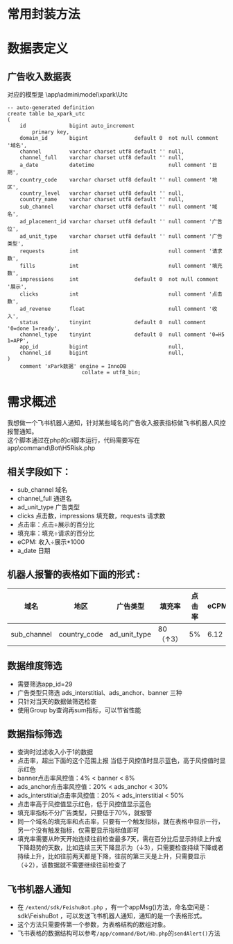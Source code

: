 # 常用封装方法

# 数据表定义

## 广告收入数据表
对应的模型是 \app\admin\model\xpark\Utc
```
-- auto-generated definition
create table ba_xpark_utc
(
    id              bigint auto_increment
        primary key,
    domain_id       bigint               default 0  not null comment '域名',
    channel         varchar charset utf8 default '' null,
    channel_full    varchar charset utf8 default '' null,
    a_date          datetime                        null comment '日期',
    country_code    varchar charset utf8 default '' null comment '地区',
    country_level   varchar charset utf8 default '' null,
    country_name    varchar charset utf8 default '' null,
    sub_channel     varchar charset utf8 default '' null comment '域名',
    ad_placement_id varchar charset utf8 default '' null comment '广告位',
    ad_unit_type    varchar charset utf8 default '' null comment '广告类型',
    requests        int                             null comment '请求数',
    fills           int                             null comment '填充数',
    impressions     int                  default 0  not null comment '展示',
    clicks          int                             null comment '点击数',
    ad_revenue      float                           null comment '收入',
    status          tinyint              default 0  null comment '0=done 1=ready',
    channel_type    tinyint              default 0  null comment '0=H5 1=APP',
    app_id          bigint                          null,
    channel_id      bigint                          null,
)
    comment 'xPark数据' engine = InnoDB
                        collate = utf8_bin;

```

# 需求概述
我想做一个飞书机器人通知，针对某些域名的广告收入报表指标做飞书机器人风控报警通知。  
这个脚本通过在php的cli脚本运行，代码需要写在 app\command\Bot\H5Risk.php  

## 相关字段如下：  
- sub_channel 域名
- channel_full 通道名
- ad_unit_type 广告类型
- clicks 点击数，impressions 填充数，requests 请求数
- 点击率：点击÷展示的百分比
- 填充率：填充÷请求的百分比
- eCPM: 收入÷展示*1000
- a_date 日期

## 机器人报警的表格如下面的形式 :

| 域名 | 地区 | 广告类型 | 填充率 | 点击率 | eCPM |
| -- | -- | -- | -- | -- | -- |
| sub_channel | country_code | ad_unit_type | 80（↑3） | 5% | 6.12  |

## 数据维度筛选
- 需要筛选app_id=29
- 广告类型只筛选 ads_interstitial、ads_anchor、banner 三种  
- 只针对当天的数据做筛选检查
- 使用Group by查询再sum指标，可以节省性能

## 数据指标筛选
- 查询时过滤收入小于1的数据
- 点击率，超出下面的这个范围上报 当低于风控值时显示蓝色，高于风控值时显示红色
- banner点击率风控值：4% < banner < 8%
- ads_anchor点击率风控值：20% < ads_anchor < 30%
- ads_interstitial点击率风控值：20% < ads_interstitial < 50%
- 点击率高于风控值显示红色，低于风控值显示蓝色
- 填充率指标不分广告类型，只要低于70%，就报警  
- 同一个域名的填充率和点击率，只要有一个触发指标，就在表格中显示一行，另一个没有触发指标，仅需要显示指标值即可
- 填充率需要从昨天开始连续往前检查最多7天，需在百分比后显示持续上升或下降趋势的天数，比如连续三天下降显示为（↓3），只需要检查持续下降或者持续上升，比如往前两天都是下降，往前的第三天是上升，只需要显示（↓2），该数据就不需要继续往前检查了

## 飞书机器人通知
- 在 `/extend/sdk/FeishuBot.php` ，有一个appMsg()方法，命名空间是： sdk\FeishuBot ，可以发送飞书机器人通知，通知的是一个表格形式。  
- 这个方法只需要传第一个参数，为表格结构的数组对象。
- 飞书表格的数据结构可以参考`/app/command/Bot/Hb.php`的`sendAlert()`方法
